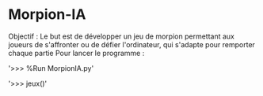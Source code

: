# Morpion-IA
Objectif : Le but est de développer un jeu de morpion permettant aux joueurs de s'affronter ou de défier l'ordinateur, qui s'adapte pour remporter chaque partie
Pour lancer le programme : 

'>>> %Run MorpionIA.py'

'>>> jeux()'
